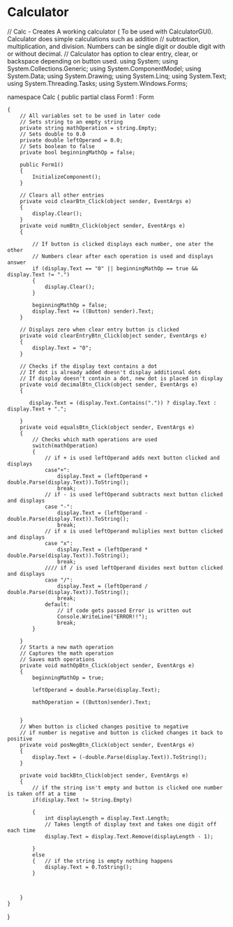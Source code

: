# Calculator
// Calc - Creates A working calculator ( To be used with CalculatorGUI). Calculator does simple calculations such as addition
// subtraction, multiplication, and division. Numbers can be single digit or double digit with or without decimal.
// Calculator has option to clear entry, clear, or backspace depending on button used.
using System;
using System.Collections.Generic;
using System.ComponentModel;
using System.Data;
using System.Drawing;
using System.Linq;
using System.Text;
using System.Threading.Tasks;
using System.Windows.Forms;

namespace Calc
{
    public partial class Form1 : Form

    {   
        // All variables set to be used in later code
        // Sets string to an empty string
        private string mathOperation = string.Empty;
        // Sets double to 0.0 
        private double leftOperand = 0.0;
        // Sets boolean to false 
        private bool beginningMathOp = false;

        public Form1()
        {
            InitializeComponent();
        }
        
        // Clears all other entries
        private void clearBtn_Click(object sender, EventArgs e)
        {
            display.Clear();
        }
        private void numBtn_Click(object sender, EventArgs e)
        {

            // If button is clicked displays each number, one ater the other
            // Numbers clear after each operation is used and displays answer
            if (display.Text == "0" || beginningMathOp == true && display.Text != ".")
            {
                display.Clear();
            }

            beginningMathOp = false;
            display.Text += ((Button) sender).Text;
        }

        // Displays zero when clear entry button is clicked
        private void clearEntryBtn_Click(object sender, EventArgs e)
        {
            display.Text = "0";
        }

        // Checks if the display text contains a dot
        // If dot is already added doesn't display additional dots
        // If display doesn't contain a dot, new dot is placed in display
        private void decimalBtn_Click(object sender, EventArgs e)
        {
            
           display.Text = (display.Text.Contains(".")) ? display.Text : display.Text + ".";
           
        }
        private void equalsBtn_Click(object sender, EventArgs e)
        {
            // Checks which math operations are used 
            switch(mathOperation)
            {   
                // if + is used leftOperand adds next button clicked and displays
                case"+":
                    display.Text = (leftOperand + double.Parse(display.Text)).ToString();
                    break;
                // if - is used leftOperand subtracts next button clicked and displays
                case "-":
                    display.Text = (leftOperand - double.Parse(display.Text)).ToString();
                    break;
                // if x is used leftOperand muliplies next button clicked and displays
                case "x":
                    display.Text = (leftOperand * double.Parse(display.Text)).ToString();
                    break;
                //// if / is used leftOperand divides next button clicked and displays
                case "/":
                    display.Text = (leftOperand / double.Parse(display.Text)).ToString();
                    break;
                default:
                    // if code gets passed Error is written out
                    Console.WriteLine("ERROR!!");
                    break;
            }

        }
        // Starts a new math operation
        // Captures the math operation
        // Saves math operations
        private void mathOpBtn_Click(object sender, EventArgs e)
        {
            beginningMathOp = true;

            leftOperand = double.Parse(display.Text);

            mathOperation = ((Button)sender).Text;

        
        }
        // When button is clicked changes positive to negative
        // if number is negative and button is clicked changes it back to positive
        private void posNegBtn_Click(object sender, EventArgs e)
        {
            display.Text = (-double.Parse(display.Text)).ToString();
        }

        private void backBtn_Click(object sender, EventArgs e)
        {
            // if the string isn't empty and button is clicked one number is taken off at a time
            if(display.Text != String.Empty)

            {
                int displayLength = display.Text.Length;
                // Takes length of display text and takes one digit off each time 
                display.Text = display.Text.Remove(displayLength - 1);

            }
            else
            {   // if the string is empty nothing happens 
                display.Text = 0.ToString();
            }
    
            
              
        }
    }
}

